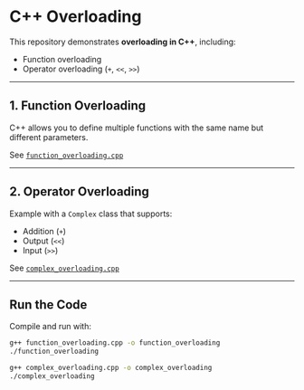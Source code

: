 # C++ Overloading

This repository demonstrates **overloading in C++**, including:

- Function overloading  
- Operator overloading (`+`, `<<`, `>>`)  

---

##  1. Function Overloading

C++ allows you to define multiple functions with the same name but different parameters.

 See [`function_overloading.cpp`](function_overloading.cpp)

---

## 2. Operator Overloading

Example with a `Complex` class that supports:

- Addition (`+`)
- Output (`<<`)
- Input (`>>`)

 See [`complex_overloading.cpp`](complex_overloading.cpp)

---

##  Run the Code
Compile and run with:
```sh
g++ function_overloading.cpp -o function_overloading
./function_overloading

g++ complex_overloading.cpp -o complex_overloading
./complex_overloading
